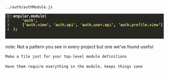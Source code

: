 `../auth/authModule.js`

![Modules Code](img/code-module-1.png)

note:
    Not a pattern you see in every project but one we've found useful

    Make a file just for your top-level module definitions

    Have them require everything in the module, keeps things sane
